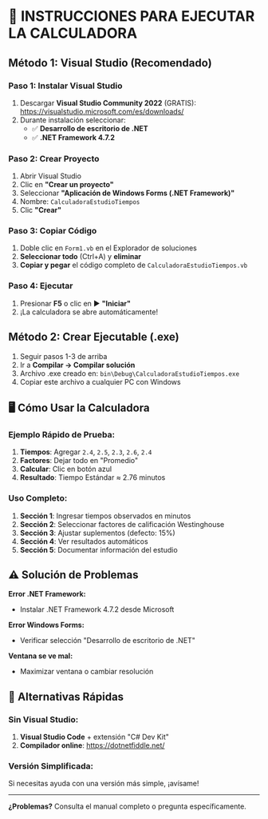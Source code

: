 # 🚀 INSTRUCCIONES PARA EJECUTAR LA CALCULADORA

## Método 1: Visual Studio (Recomendado)

### Paso 1: Instalar Visual Studio
1. Descargar **Visual Studio Community 2022** (GRATIS): https://visualstudio.microsoft.com/es/downloads/
2. Durante instalación seleccionar:
   - ✅ **Desarrollo de escritorio de .NET**
   - ✅ **.NET Framework 4.7.2**

### Paso 2: Crear Proyecto
1. Abrir Visual Studio
2. Clic en **"Crear un proyecto"**
3. Seleccionar **"Aplicación de Windows Forms (.NET Framework)"**
4. Nombre: `CalculadoraEstudioTiempos`
5. Clic **"Crear"**

### Paso 3: Copiar Código
1. Doble clic en `Form1.vb` en el Explorador de soluciones
2. **Seleccionar todo** (Ctrl+A) y **eliminar**
3. **Copiar y pegar** el código completo de `CalculadoraEstudioTiempos.vb`

### Paso 4: Ejecutar
1. Presionar **F5** o clic en ▶️ **"Iniciar"**
2. ¡La calculadora se abre automáticamente!

## Método 2: Crear Ejecutable (.exe)

1. Seguir pasos 1-3 de arriba
2. Ir a **Compilar → Compilar solución**
3. Archivo .exe creado en: `bin\Debug\CalculadoraEstudioTiempos.exe`
4. Copiar este archivo a cualquier PC con Windows

## 🖥️ Cómo Usar la Calculadora

### Ejemplo Rápido de Prueba:
1. **Tiempos**: Agregar `2.4`, `2.5`, `2.3`, `2.6`, `2.4`
2. **Factores**: Dejar todo en "Promedio"
3. **Calcular**: Clic en botón azul
4. **Resultado**: Tiempo Estándar ≈ 2.76 minutos

### Uso Completo:
1. **Sección 1**: Ingresar tiempos observados en minutos
2. **Sección 2**: Seleccionar factores de calificación Westinghouse
3. **Sección 3**: Ajustar suplementos (defecto: 15%)
4. **Sección 4**: Ver resultados automáticos
5. **Sección 5**: Documentar información del estudio

## ⚠️ Solución de Problemas

**Error .NET Framework:**
- Instalar .NET Framework 4.7.2 desde Microsoft

**Error Windows Forms:**
- Verificar selección "Desarrollo de escritorio de .NET"

**Ventana se ve mal:**
- Maximizar ventana o cambiar resolución

## 🎯 Alternativas Rápidas

### Sin Visual Studio:
1. **Visual Studio Code** + extensión "C# Dev Kit"
2. **Compilador online**: https://dotnetfiddle.net/

### Versión Simplificada:
Si necesitas ayuda con una versión más simple, ¡avísame!

---
**¿Problemas?** Consulta el manual completo o pregunta específicamente.
